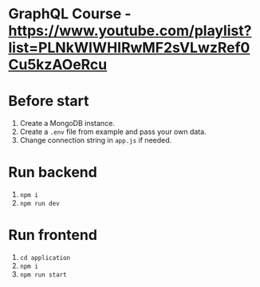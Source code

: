 # GraphQL Course - https://www.youtube.com/playlist?list=PLNkWIWHIRwMF2sVLwzRef0Cu5kzAOeRcu

# Before start
1. Create a MongoDB instance.
2. Create a `.env` file from example and pass your own data.
3. Change connection string in `app.js` if needed.

# Run backend
1. `npm i`
2. `npm run dev`

# Run frontend
1. `cd application`
2. `npm i`
3. `npm run start`